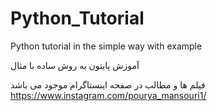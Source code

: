 # Python_Tutorial
Python tutorial in the simple way with example

 آموزش پایتون به روش ساده با مثال

فیلم ها و مطالب در صفحه اینستاگرام موجود می باشد
https://www.instagram.com/pourya_mansouri1/

